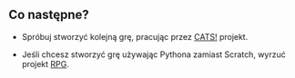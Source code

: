 ## Co następne?

- Spróbuj stworzyć kolejną grę, pracując przez [CATS!](https://projects.raspberrypi.org/en/projects/cats) projekt.

- Jeśli chcesz stworzyć grę używając Pythona zamiast Scratch, wyrzuć projekt [RPG](https://projects.raspberrypi.org/en/projects/rpg).